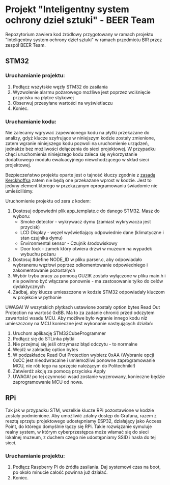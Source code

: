 # Projekt "Inteligentny system ochrony dzieł sztuki" - BEER Team
Repozytorium zawiera kod źródłowy przygotowany w ramach projektu "Inteligentny system ochrony dzieł sztuki" w ramach przedmiotu BIR przez zespół BEER Team.

## STM32

### Uruchamianie projektu:
1. Podłącz wszytskie węzły STM32 do zasilania
2. Wyzwolenie alarmu pożarowego możliwe jest poprzez wciśnięcie przycisku na płytce stykowej
3. Obserwuj przesyłane wartości na wyświetlaczu
4. Koniec.

### Uruchamianie kodu:
Nie zalecamy wgrywać zapewnionego kodu na płytki przekazane do analizy, gdyż klucze szyfrujące w niniejszym kodzie zostały zmienione, zatem wgranie niniejszego kodu pozwoli na uruchomienie urządzeń, jednakże bez możliwości dołączenia do sieci projektowej. W przypadku chęci uruchomienia niniejszego kodu zaleca się wykorzystanie dodatkowego modułu ewaluacyjnego niewchodzącego w skład sieci projektowej.

Bezpieczeństwo projektu oparte jest o tajność kluczy zgodnie z [zasadą Kerckhoffsa](https://pl.wikipedia.org/wiki/Zasada_Kerckhoffsa) zatem nie będą one przekazane wprost w kodzie. Jest to jedyny element którego w przekazanym oprogramowaniu świadomie nie umieściliśmy.

Uruchomienie projektu od zera z kodem:
 1. Dostosuj odpowiedni plik app_template.c do danego STM32. Masz do wyboru:
    * Smoke detector - wykrywacz dymu (zamiast wykrywacza jest przycisk)
    * LCD Display - węzeł wyświetlający odpowiednie dane (klimatyczne i stan czujnika dymu)
    * Environmental sensor - Czujnik środowiskowy
    * Door lock - zamek który otwiera drzwi w muzeum na wypadek wybuchu pożaru
 2. Dostosuj #define NODE_ID w pliku parser.c, aby odpowiadało wybranemu węzłowi poprzez odkomentowanie odpowiedniego i zakomentowanie pozostałych
 3. Wybór trybu pracy za pomocą GUZIK zostało wyłączone w pliku main.h i nie powinno być włączane ponownie - ma zastosowanie tylko do celów dydaktycznych
 4. Zadbaj, aby klucze umieszczone w kodzie STM32 odpowiadały kluczom w projekcie w pythonie

UWAGA! W wszytskich płytkach ustawione zostały option bytes Read Out Protection na wartość 0xBB. Ma to za zadanie chronić przed odczytem zawartości wsadu MCU. Aby możliwe było wgranie innego kodu niż umieszczony na MCU konieczne jest wykonanie nastęujących działań:
 1. Uruchom aplikację STM32CubeProgrammer
 2. Podłącz się do STLinka płytki
 3. Nie przejmuj się jeśli otrzymasz błąd odczytu - to normalne
 4. Wejdź w zakładkę option bytes
 5. W podzakładce Read Out Protection wybierz 0xAA (Wybranie opcji 0xCC jest nieodwracalne i umiemożliwi ponowne zaprogramowanie MCU, nie rób tego na sprzęcie należącym do Politechniki!)
 6. Zatwierdź akcję za pomocą przycisku Apply
 7. UWAGA! po tej czynności wsad zostanie wyzerowany, konieczne będzie zaprogramowanie MCU od nowa.

## RPi

Tak jak w przypadku STM, wszelkie klucze RPi pozostawione w kodzie zostały podmienione.
Aby umożliwić zdalny dostęp do Grafana, razem z resztą sprzętu projektowego udostępniamy ESP32, działający jako Access Point, do którego domyślnie łączy się RPi.
Takie rozwiązanie symuluje realny system, w którym cyberprzestępca może włamać się do sieci lokalnej muzeum, z duchem czego nie udostępniamy SSID i hasła do tej sieci.
### Uruchamianie projektu:
1. Podłącz Raspberry Pi do źródła zasilania. Daj systemowi czas na boot, po około minucie całość powinna już działać.
2. Koniec.
